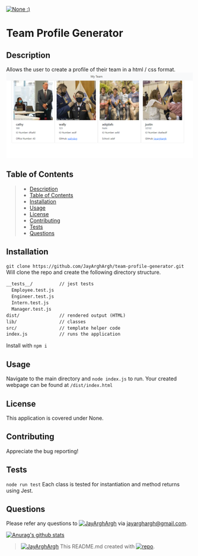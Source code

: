 [![None :)](https://img.shields.io/badge/License-None-&#58&#41-yellow)](https://img.shields.io/badge/License-&#58&#41-yellow)
# Team Profile Generator
## Description
Allows the user to create a profile of their team in a html / css format.
![screenshot](./src/screenshot.png)
## Table of Contents
> - [Description](#Description)
> - [Table of Contents](#Table-of-Contents)
> - [Installation](#Installation)
> - [Usage](#Usage)
> - [License](#License)
> - [Contributing](#Contributing)
> - [Tests](#Tests)
> - [Questions](#Questions)
## Installation
```git clone https://github.com/JayArghArgh/team-profile-generator.git``` Will clone the repo and create the following directory structure.
```md
__tests__/			// jest tests
  Employee.test.js
  Engineer.test.js
  Intern.test.js
  Manager.test.js
dist/               // rendered output (HTML)
lib/				// classes
src/				// template helper code
index.js			// runs the application
```
Install with ```npm i```
## Usage
Navigate to the main directory and ```node index.js``` to run.
Your created webpage can be found at ```/dist/index.html```
## License
This application is covered under None.
## Contributing
Appreciate the bug reporting!
## Tests
```node run test```
Each class is tested for instantiation and method returns using Jest.
## Questions
Please refer any questions to [![JayArghArgh](https://img.shields.io/badge/Dev-JayArghArgh-yellow)](https://github.com/JayArghArgh) via jayarghargh@gmail.com.

[![Anurag's github stats](https://github-readme-stats.vercel.app/api?username=JayArghArgh&theme=solarized-light)](https://github.com/JayArghArgh/github-readme-stats)


> [![JayArghArgh](https://img.shields.io/badge/Dev-JayArghArgh-yellow)](https://github.com/JayArghArgh) This README.md created with [![repo](https://img.shields.io/badge/Git-ProReadMe-green)](https://github.com/JayArghArgh/pro-readme-generator).


